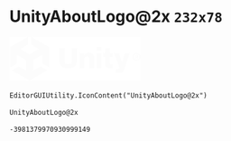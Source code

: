# UnityAboutLogo@2x `232x78`
<img src="/img/UnityAboutLogo@2x.png" width=232 height=78>

``` CSharp
EditorGUIUtility.IconContent("UnityAboutLogo@2x")
```
```
UnityAboutLogo@2x
```
```
-3981379970930999149
```
